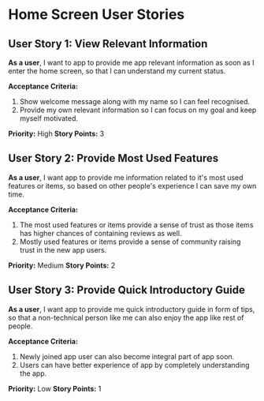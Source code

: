 # Home Screen User Stories

## User Story 1: View Relevant Information

**As a user**, I want to app to provide me app relevant information as soon as I enter the home screen, so that I can understand my current status.

**Acceptance Criteria:**

1. Show welcome message along with my name so I can feel recognised.
2. Provide my own relevant information so I can focus on my goal and keep myself motivated.

**Priority:** High
**Story Points:** 3

## User Story 2: Provide Most Used Features

**As a user**, I want app to provide me information related to it's most used features or items, so based on other people's experience I can save my own time.

**Acceptance Criteria:**

1. The most used features or items provide a sense of trust as those items has higher chances of containing reviews as well.
2. Mostly used features or items provide a sense of community raising trust in the new app users.

**Priority:** Medium
**Story Points:** 2

## User Story 3: Provide Quick Introductory Guide

**As a user**, I want app to provide me quick introductory guide in form of tips, so that a non-technical person like me can also enjoy the app like rest of people.

**Acceptance Criteria:**

1. Newly joined app user can also become integral part of app soon.
2. Users can have better experience of app by completely understanding the app.

**Priority:** Low
**Story Points:** 1
